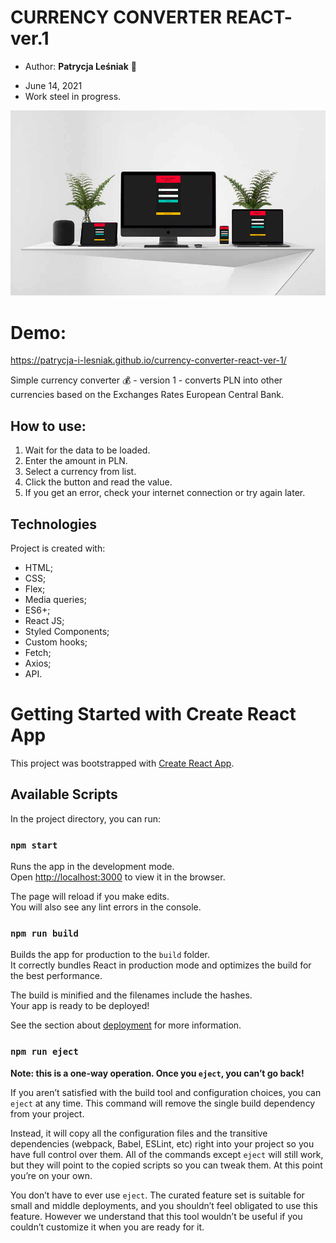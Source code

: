 # CURRENCY CONVERTER REACT- ver.1

* Author: **Patrycja Leśniak** :hibiscus:

- June 14, 2021
- Work steel in progress.

![Image](public/readmeImage.jpg)

# Demo: 
https://patrycja-i-lesniak.github.io/currency-converter-react-ver-1/

Simple currency converter :moneybag: - version 1 - converts PLN into other currencies based on the Exchanges Rates European Central Bank.


## How to use:

1. Wait for the data to be loaded.
2. Enter the amount in PLN.
3. Select a currency from list.
4. Click the button and read the value.
5. If you get an error, check your internet connection or try again later.

## Technologies

Project is created with:

- HTML;
- CSS;
- Flex;
- Media queries;
- ES6+;
- React JS;
- Styled Components;
- Custom hooks;
- Fetch;
- Axios;
- API.

# Getting Started with Create React App

This project was bootstrapped with [Create React App](https://github.com/facebook/create-react-app).

## Available Scripts

In the project directory, you can run:

### `npm start`

Runs the app in the development mode.\
Open [http://localhost:3000](http://localhost:3000) to view it in the browser.

The page will reload if you make edits.\
You will also see any lint errors in the console.

### `npm run build`

Builds the app for production to the `build` folder.\
It correctly bundles React in production mode and optimizes the build for the best performance.

The build is minified and the filenames include the hashes.\
Your app is ready to be deployed!

See the section about [deployment](https://facebook.github.io/create-react-app/docs/deployment) for more information.

### `npm run eject`

**Note: this is a one-way operation. Once you `eject`, you can’t go back!**

If you aren’t satisfied with the build tool and configuration choices, you can `eject` at any time. This command will remove the single build dependency from your project.

Instead, it will copy all the configuration files and the transitive dependencies (webpack, Babel, ESLint, etc) right into your project so you have full control over them. All of the commands except `eject` will still work, but they will point to the copied scripts so you can tweak them. At this point you’re on your own.

You don’t have to ever use `eject`. The curated feature set is suitable for small and middle deployments, and you shouldn’t feel obligated to use this feature. However we understand that this tool wouldn’t be useful if you couldn’t customize it when you are ready for it.
